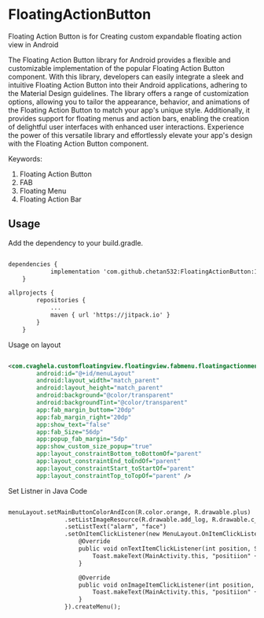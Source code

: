 # FloatingActionButton
Floating Action Button is for Creating custom expandable floating action view in Android 

The Floating Action Button library for Android provides a flexible and customizable implementation of the popular Floating Action Button component. With this library, developers can easily integrate a sleek and intuitive Floating Action Button into their Android applications, adhering to the Material Design guidelines. The library offers a range of customization options, allowing you to tailor the appearance, behavior, and animations of the Floating Action Button to match your app's unique style. Additionally, it provides support for floating menus and action bars, enabling the creation of delightful user interfaces with enhanced user interactions. Experience the power of this versatile library and effortlessly elevate your app's design with the Floating Action Button component.

Keywords: 

1. Floating Action Button
2. FAB
3. Floating Menu
4. Floating Action Bar

## Usage

Add the dependency to your build.gradle.
```xml

dependencies {
	        implementation 'com.github.chetan532:FloatingActionButton:1.0.0'
	}

```

```xml
allprojects {
		repositories {
			...
			maven { url 'https://jitpack.io' }
		}
	}
```


Usage on layout
```xml

<com.cvaghela.customfloatingview.floatingview.fabmenu.floatingactionmenulib.MenuLayout
        android:id="@+id/menuLayout"
        android:layout_width="match_parent"
        android:layout_height="match_parent"
        android:background="@color/transparent"
        android:backgroundTint="@color/transparent"
        app:fab_margin_buttom="20dp"
        app:fab_margin_right="20dp"
        app:show_text="false"
        app:fab_Size="56dp"
        app:popup_fab_margin="5dp"
        app:show_custom_size_popup="true"
        app:layout_constraintBottom_toBottomOf="parent"
        app:layout_constraintEnd_toEndOf="parent"
        app:layout_constraintStart_toStartOf="parent"
        app:layout_constraintTop_toTopOf="parent" />

```

Set Listner in Java Code

```xml

menuLayout.setMainButtonColorAndIcon(R.color.orange, R.drawable.plus)
                .setListImageResource(R.drawable.add_log, R.drawable.c_task)
                .setListText("alarm", "face")
                .setOnItemClickListener(new MenuLayout.OnItemClickListener() {
                    @Override
                    public void onTextItemClickListener(int position, String str) {
                        Toast.makeText(MainActivity.this, "positiion" + position + ":" + str, Toast.LENGTH_SHORT).show();
                    }

                    @Override
                    public void onImageItemClickListener(int position, int resId) {
                        Toast.makeText(MainActivity.this, "positiion" + position + ":" + resId, Toast.LENGTH_SHORT).show();
                    }
                }).createMenu();

```
